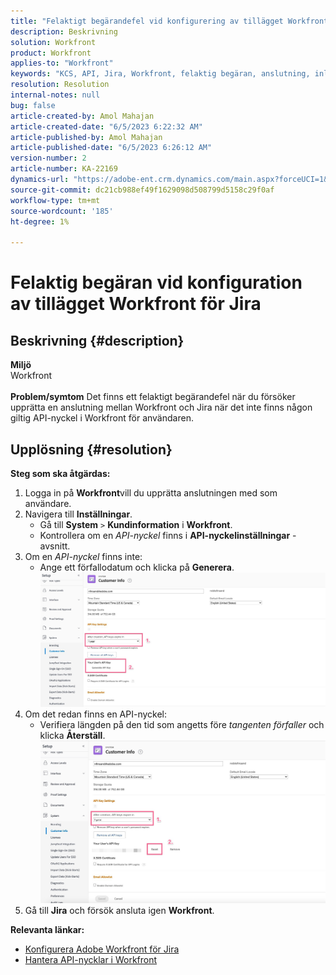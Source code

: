 ```yaml
---
title: "Felaktigt begärandefel vid konfigurering av tillägget Workfront för Jira"
description: Beskrivning
solution: Workfront
product: Workfront
applies-to: "Workfront"
keywords: "KCS, API, Jira, Workfront, felaktig begäran, anslutning, inloggning"
resolution: Resolution
internal-notes: null
bug: false
article-created-by: Amol Mahajan
article-created-date: "6/5/2023 6:22:32 AM"
article-published-by: Amol Mahajan
article-published-date: "6/5/2023 6:26:12 AM"
version-number: 2
article-number: KA-22169
dynamics-url: "https://adobe-ent.crm.dynamics.com/main.aspx?forceUCI=1&pagetype=entityrecord&etn=knowledgearticle&id=00e55e59-6903-ee11-8f6e-6045bd006c82"
source-git-commit: dc21cb988ef49f1629098d508799d5158c29f0af
workflow-type: tm+mt
source-wordcount: '185'
ht-degree: 1%

---
```


# Felaktig begäran vid konfiguration av tillägget Workfront för Jira

## Beskrivning {#description}

<b>Miljö</b><br>Workfront<br> <br><b>Problem/symtom</b>
Det finns ett felaktigt begärandefel när du försöker upprätta en anslutning mellan Workfront och Jira när det inte finns någon giltig API-nyckel i Workfront för användaren.


## Upplösning {#resolution}

<b>Steg som ska åtgärdas:</b>
1. Logga in på <b>Workfront</b>vill du upprätta anslutningen med som användare.
2. Navigera till <b>Inställningar</b>.
   - Gå till <b>System</b> `>`  <b>Kundinformation</b> i <b>Workfront</b>.
   - Kontrollera om en *API-nyckel* finns i <b>API-nyckelinställningar</b> -avsnitt.
3. Om en *API-nyckel* finns inte:
   - Ange ett förfallodatum och klicka på <b>Generera</b>.![](assets/8674b399-6903-ee11-8f6e-6045bd006c82.png)
4. Om det redan finns en API-nyckel:
   - Verifiera längden på den tid som angetts före *tangenten förfaller* och klicka <b>Återställ</b>.![](assets/85b20db8-6903-ee11-8f6e-6045bd006c82.png)
5. Gå till <b>Jira</b> och försök ansluta igen <b>Workfront</b>.



<b>Relevanta länkar:</b>
- [Konfigurera Adobe Workfront för Jira](https://experienceleague.adobe.com/docs/workfront/using/adobe-workfront-integrations/workfront-for-jira/configure-workfront-for-jira.html?lang=en)
- [Hantera API-nycklar i Workfront](https://experienceleague.adobe.com/docs/workfront/using/administration-and-setup/manage-wf/security/manage-api-keys.html?lang=en)

